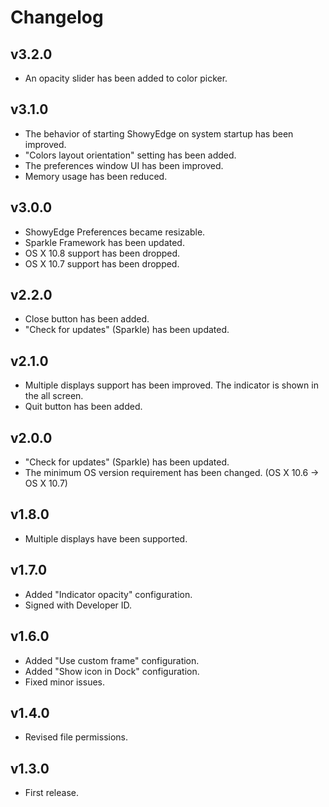 # Changelog

## v3.2.0

- An opacity slider has been added to color picker.

## v3.1.0

- The behavior of starting ShowyEdge on system startup has been improved.
- "Colors layout orientation" setting has been added.
- The preferences window UI has been improved.
- Memory usage has been reduced.

## v3.0.0

- ShowyEdge Preferences became resizable.
- Sparkle Framework has been updated.
- OS X 10.8 support has been dropped.
- OS X 10.7 support has been dropped.

## v2.2.0

- Close button has been added.
- "Check for updates" (Sparkle) has been updated.

## v2.1.0

- Multiple displays support has been improved. The indicator is shown in the all screen.
- Quit button has been added.

## v2.0.0

- "Check for updates" (Sparkle) has been updated.
- The minimum OS version requirement has been changed. (OS X 10.6 -> OS X 10.7)

## v1.8.0

- Multiple displays have been supported.

## v1.7.0

- Added "Indicator opacity" configuration.
- Signed with Developer ID.

## v1.6.0

- Added "Use custom frame" configuration.
- Added "Show icon in Dock" configuration.
- Fixed minor issues.

## v1.4.0

- Revised file permissions.

## v1.3.0

- First release.
